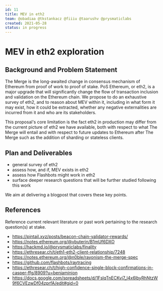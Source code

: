 ```yaml
---
id: 11
title: MEV in eth2
team: @obadiaa @tkstankacz @fiiiu @taarushv @prysmaticlabs
created: 2021-05-28
status: in progress
---
```


# MEV in eth2 exploration


## Background and Problem Statement
The Merge is the long-awaited change in consensus mechanism of Ethereum from proof of work to proof of stake. PoS Ethereum, or eth2, is a major upgrade that will significantly change the flow of transaction inclusion and validation on the Ethereum chain. We propose to do an exhaustive survey of eth2, and to reason about MEV within it, including in what form it may exist, how it could be extracted, whether any negative externalities are incurred from it and who are its stakeholders.

This proposal's core limitation is the fact eth2 in production may differ from the current picture of eth2 we have available, both with respect to what The Merge will entail and with respect to future updates to Ethereum after The Merge such as the addition of sharding or stateless clients.

## Plan and Deliverables
- general survey of eth2
- assess how, and if, MEV exists in eth2
- assess how Flashbots might work in eth2
- surface deeper research questions that will be further studied following this work

We aim at delivering a blogpost that covers these key points.


## References
Reference current relevant literature or past work pertaining to the research question(s) at stake.
- https://pintail.xyz/posts/beacon-chain-validator-rewards/
- https://notes.ethereum.org/@vbuterin/B1mUf6DXO
- https://hackmd.io/@prysmaticlabs/finality
- https://ethresear.ch/t/eth1-eth2-client-relationship/7248
- https://notes.ethereum.org/@n0ble/rayonism-the-merge-spec
- https://github.com/flashbots/raytracing
- https://ethresear.ch/t/high-confidence-single-block-confirmations-in-casper-ffg/8909?u=benjaminion
- https://docs.google.com/spreadsheets/d/1FslqTnECKvi7_l4x6lbyRhNtzW9f6CVEzwDf04zprfA/edit#gid=0

